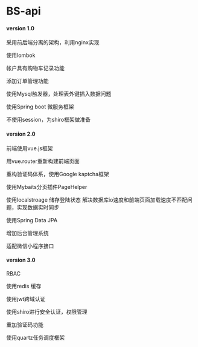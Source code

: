 # BS-api

#### version 1.0
采用前后端分离的架构，利用nginx实现

使用lombok

帐户具有购物车记录功能

添加订单管理功能

使用Mysql触发器，处理表外键插入数据问题

使用Spring boot 微服务框架

不使用session，为shiro框架做准备

#### version 2.0
前端使用vue.js框架

用vue.router重新构建前端页面

重构验证码体系，使用Google kaptcha框架

使用Mybaits分页插件PageHelper

使用localstroage 储存登陆状态 解决数据库io速度和前端页面加载速度不匹配问题，实现数据实时同步

使用Spring Data JPA

增加后台管理系统

适配微信小程序接口

#### version 3.0

RBAC

使用redis 缓存

使用jwt跨域认证

使用shiro进行安全认证，权限管理

重加验证码功能

使用quartz任务调度框架